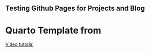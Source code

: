 ## Testing Github Pages for Projects and Blog

# Quarto Template from 
[Video tutorial](https://youtu.be/YN75YXaLFGM)